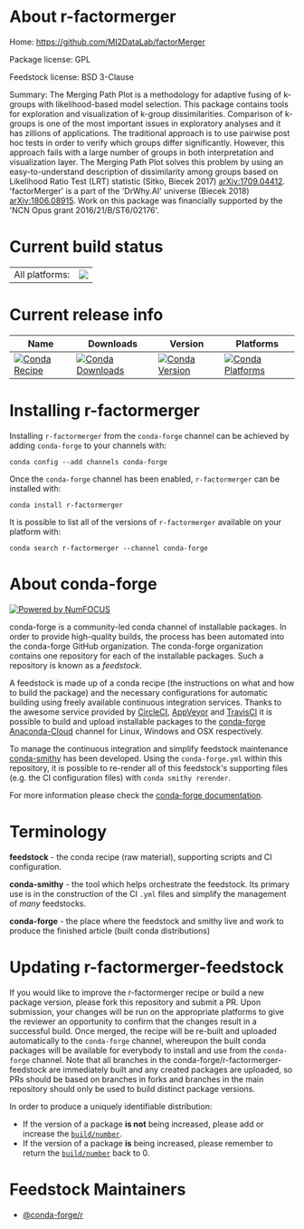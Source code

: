 About r-factormerger
====================

Home: https://github.com/MI2DataLab/factorMerger

Package license: GPL

Feedstock license: BSD 3-Clause

Summary:  The Merging Path Plot is a methodology for adaptive fusing of k-groups  with likelihood-based model selection. This package contains tools for  exploration and visualization of k-group dissimilarities.  Comparison of k-groups is one of the most important issues in exploratory analyses and it has zillions of applications.  The traditional approach is to use pairwise post hoc tests in order to verify which groups differ significantly. However,  this approach fails with a large number of groups in both interpretation  and visualization layer. The Merging Path Plot solves this problem by using an easy-to-understand  description of dissimilarity among groups based on Likelihood Ratio Test (LRT) statistic (Sitko, Biecek 2017) <arXiv:1709.04412>. 'factorMerger' is a part of the 'DrWhy.AI' universe (Biecek 2018) <arXiv:1806.08915>. Work on this package was financially supported by the 'NCN Opus grant 2016/21/B/ST6/02176'.



Current build status
====================


<table><tr><td>All platforms:</td>
    <td>
      <a href="https://dev.azure.com/conda-forge/feedstock-builds/_build/latest?definitionId=4984&branchName=master">
        <img src="https://dev.azure.com/conda-forge/feedstock-builds/_apis/build/status/r-factormerger-feedstock?branchName=master">
      </a>
    </td>
  </tr>
</table>

Current release info
====================

| Name | Downloads | Version | Platforms |
| --- | --- | --- | --- |
| [![Conda Recipe](https://img.shields.io/badge/recipe-r--factormerger-green.svg)](https://anaconda.org/conda-forge/r-factormerger) | [![Conda Downloads](https://img.shields.io/conda/dn/conda-forge/r-factormerger.svg)](https://anaconda.org/conda-forge/r-factormerger) | [![Conda Version](https://img.shields.io/conda/vn/conda-forge/r-factormerger.svg)](https://anaconda.org/conda-forge/r-factormerger) | [![Conda Platforms](https://img.shields.io/conda/pn/conda-forge/r-factormerger.svg)](https://anaconda.org/conda-forge/r-factormerger) |

Installing r-factormerger
=========================

Installing `r-factormerger` from the `conda-forge` channel can be achieved by adding `conda-forge` to your channels with:

```
conda config --add channels conda-forge
```

Once the `conda-forge` channel has been enabled, `r-factormerger` can be installed with:

```
conda install r-factormerger
```

It is possible to list all of the versions of `r-factormerger` available on your platform with:

```
conda search r-factormerger --channel conda-forge
```


About conda-forge
=================

[![Powered by NumFOCUS](https://img.shields.io/badge/powered%20by-NumFOCUS-orange.svg?style=flat&colorA=E1523D&colorB=007D8A)](http://numfocus.org)

conda-forge is a community-led conda channel of installable packages.
In order to provide high-quality builds, the process has been automated into the
conda-forge GitHub organization. The conda-forge organization contains one repository
for each of the installable packages. Such a repository is known as a *feedstock*.

A feedstock is made up of a conda recipe (the instructions on what and how to build
the package) and the necessary configurations for automatic building using freely
available continuous integration services. Thanks to the awesome service provided by
[CircleCI](https://circleci.com/), [AppVeyor](https://www.appveyor.com/)
and [TravisCI](https://travis-ci.org/) it is possible to build and upload installable
packages to the [conda-forge](https://anaconda.org/conda-forge)
[Anaconda-Cloud](https://anaconda.org/) channel for Linux, Windows and OSX respectively.

To manage the continuous integration and simplify feedstock maintenance
[conda-smithy](https://github.com/conda-forge/conda-smithy) has been developed.
Using the ``conda-forge.yml`` within this repository, it is possible to re-render all of
this feedstock's supporting files (e.g. the CI configuration files) with ``conda smithy rerender``.

For more information please check the [conda-forge documentation](https://conda-forge.org/docs/).

Terminology
===========

**feedstock** - the conda recipe (raw material), supporting scripts and CI configuration.

**conda-smithy** - the tool which helps orchestrate the feedstock.
                   Its primary use is in the construction of the CI ``.yml`` files
                   and simplify the management of *many* feedstocks.

**conda-forge** - the place where the feedstock and smithy live and work to
                  produce the finished article (built conda distributions)


Updating r-factormerger-feedstock
=================================

If you would like to improve the r-factormerger recipe or build a new
package version, please fork this repository and submit a PR. Upon submission,
your changes will be run on the appropriate platforms to give the reviewer an
opportunity to confirm that the changes result in a successful build. Once
merged, the recipe will be re-built and uploaded automatically to the
`conda-forge` channel, whereupon the built conda packages will be available for
everybody to install and use from the `conda-forge` channel.
Note that all branches in the conda-forge/r-factormerger-feedstock are
immediately built and any created packages are uploaded, so PRs should be based
on branches in forks and branches in the main repository should only be used to
build distinct package versions.

In order to produce a uniquely identifiable distribution:
 * If the version of a package **is not** being increased, please add or increase
   the [``build/number``](https://conda.io/docs/user-guide/tasks/build-packages/define-metadata.html#build-number-and-string).
 * If the version of a package **is** being increased, please remember to return
   the [``build/number``](https://conda.io/docs/user-guide/tasks/build-packages/define-metadata.html#build-number-and-string)
   back to 0.

Feedstock Maintainers
=====================

* [@conda-forge/r](https://github.com/conda-forge/r/)

